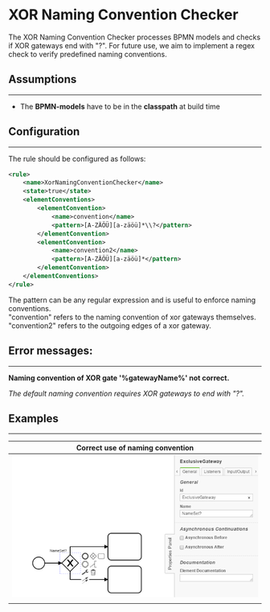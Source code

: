 XOR Naming Convention Checker
=================================
The XOR Naming Convention Checker processes BPMN models and checks if XOR gateways end with "?".
For future use, we aim to implement a regex check to verify predefined naming conventions.

## Assumptions
----------------------------------------------
- The **BPMN-models** have to be in the **classpath** at build time

## Configuration
------------------------------------------
The rule should be configured as follows:
```xml
<rule>
	<name>XorNamingConventionChecker</name>
	<state>true</state>
	<elementConventions>
		<elementConvention>
			<name>convention</name>
			<pattern>[A-ZÄÖÜ][a-zäöü]*\\?</pattern>
		</elementConvention>
		<elementConvention>
			<name>convention2</name>
			<pattern>[A-ZÄÖÜ][a-zäöü]*</pattern>
		</elementConvention>
	</elementConventions>
</rule>

```

The pattern can be any regular expression and is useful to enforce naming conventions.  
"convention" refers to the naming convention of xor gateways themselves.  
"convention2" refers to the outgoing edges of a xor gateway.

## Error messages:
-----------------------------------------
**Naming convention of XOR gate '%gatewayName%' not correct.**

_The default naming convention requires XOR gateways to end with "?"._

## Examples
----------------------------------------

| **Correct use of naming convention**                                                                        | 
|:------------------------------------------------------------------------------------------------------:| 
|![Correct use of naming convention](img/XorNamingConventionChecker.PNG "Correct naming convention specified")|
| |

